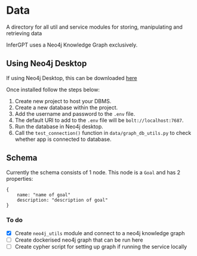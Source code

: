# Data

A directory for all util and service modules for storing, manipulating and retrieving data

InferGPT uses a Neo4j Knowledge Graph exclusively.

## Using Neo4j Desktop

If using Neo4j Desktop, this can be downloaded [here](https://neo4j.com/download/)

Once installed follow the steps below:

1. Create new project to host your DBMS.
2. Create a new database within the project.
3. Add the username and password to the `.env` file.
4. The default URI to add to the `.env` file will be `bolt://localhost:7687`.
5. Run the database in Neo4j desktop.
6. Call the `test_connection()` function in `data/graph_db_utils.py` to check whether app is connected to database.

## Schema

Currently the schema consists of 1 node. This node is a `Goal` and has 2 properties:

```
{
    name: "name of goal"
    description: "description of goal"
}
```

### To do

- [x] Create `neo4j_utils` module and connect to a neo4j knowledge graph
- [ ] Create dockerised neo4j graph that can be run here
- [ ] Create cypher script for setting up graph if running the service locally
